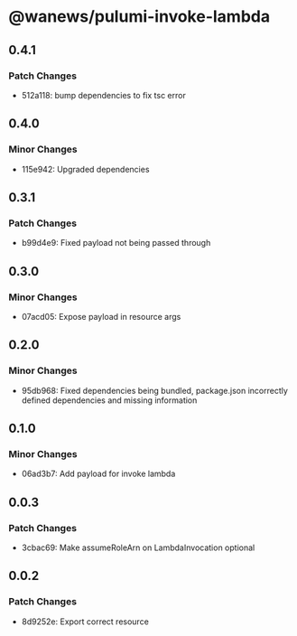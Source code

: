 # @wanews/pulumi-invoke-lambda

## 0.4.1

### Patch Changes

- 512a118: bump dependencies to fix tsc error

## 0.4.0

### Minor Changes

- 115e942: Upgraded dependencies

## 0.3.1

### Patch Changes

- b99d4e9: Fixed payload not being passed through

## 0.3.0

### Minor Changes

- 07acd05: Expose payload in resource args

## 0.2.0

### Minor Changes

- 95db968: Fixed dependencies being bundled, package.json incorrectly defined dependencies and missing information

## 0.1.0

### Minor Changes

- 06ad3b7: Add payload for invoke lambda

## 0.0.3

### Patch Changes

- 3cbac69: Make assumeRoleArn on LambdaInvocation optional

## 0.0.2

### Patch Changes

- 8d9252e: Export correct resource
